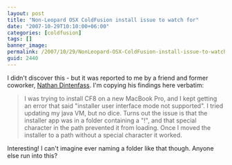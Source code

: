 ```yaml
---
layout: post
title: "Non-Leopard OSX ColdFusion install issue to watch for"
date: "2007-10-29T10:10:00+06:00"
categories: [coldfusion]
tags: []
banner_image: 
permalink: /2007/10/29/NonLeopard-OSX-ColdFusion-install-issue-to-watch-for
guid: 2440
---
```


I didn't discover this - but it was reported to me by a friend and former coworker, <a href="http://www.venturegeek.com/">Nathan Dintenfass</a>. I'm copying his findings here verbatim:

<blockquote>
<p>
I was trying to install CF8 on a new MacBook Pro, and I kept getting an error that said "installer user interface mode not supported".  I tried updating my java VM, but no dice.  Turns out the issue is that the installer app was in a folder containing a "!", and that special character in the path prevented it from loading. Once I moved the installer to a path without a special character it worked.
</p>
</blockquote>

Interesting! I can't imagine ever naming a folder like that though. Anyone else run into this?